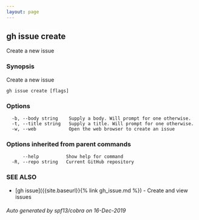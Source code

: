 ```yaml
---
layout: page
---
```


## gh issue create

Create a new issue

### Synopsis

Create a new issue

```
gh issue create [flags]
```

### Options

```
  -b, --body string    Supply a body. Will prompt for one otherwise.
  -t, --title string   Supply a title. Will prompt for one otherwise.
  -w, --web            Open the web browser to create an issue
```

### Options inherited from parent commands

```
      --help          Show help for command
  -R, --repo string   Current GitHub repository
```

### SEE ALSO

* [gh issue]({{site.baseurl}}{% link gh_issue.md %})	 - Create and view issues

###### Auto generated by spf13/cobra on 16-Dec-2019
